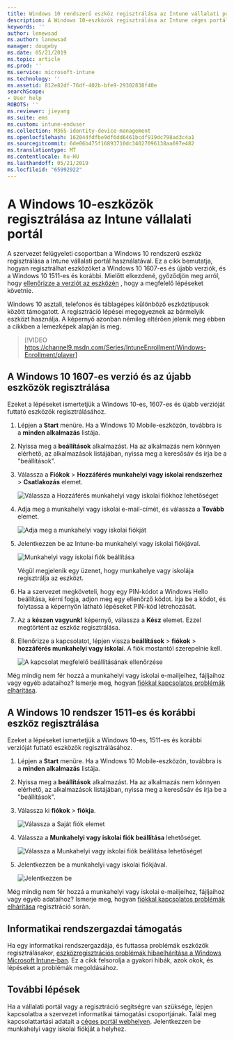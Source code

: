 ```yaml
---
title: Windows 10 rendszerű eszköz regisztrálása az Intune vállalati portál |} A Microsoft Docs
description: A Windows 10-eszközök regisztrálása az Intune céges portál lépései
keywords: ''
author: lenewsad
ms.author: lanewsad
manager: dougeby
ms.date: 05/21/2019
ms.topic: article
ms.prod: ''
ms.service: microsoft-intune
ms.technology: ''
ms.assetid: 812e82df-76df-402b-bfe9-29302838f40e
searchScope:
- User help
ROBOTS: ''
ms.reviewer: jieyang
ms.suite: ems
ms.custom: intune-enduser
ms.collection: M365-identity-device-management
ms.openlocfilehash: 162044fdfbe9df6dd6461bcdf919dc798ad3c4a1
ms.sourcegitcommit: 6de06b475f16893710dc34027096138aa697e482
ms.translationtype: MT
ms.contentlocale: hu-HU
ms.lasthandoff: 05/21/2019
ms.locfileid: "65992922"
---
```

# <a name="enroll-windows-10-devices-with-intune-company-portal"></a>A Windows 10-eszközök regisztrálása az Intune vállalati portál

A szervezet felügyeleti csoportban a Windows 10 rendszerű eszköz regisztrálása a Intune vállalati portál használatával. Ez a cikk bemutatja, hogyan regisztrálhat eszközöket a Windows 10 1607-es és újabb verziók, és a Windows 10 1511-es és korábbi. Mielőtt elkezdené, győződjön meg arról, hogy [ellenőrizze a verziót az eszközén](windows-enrollment-company-portal.md#find-windows-10-version-number) , hogy a megfelelő lépéseket követnie.  

Windows 10 asztali, telefonos és táblagépes különböző eszköztípusok között támogatott. A regisztráció lépései megegyeznek az bármelyik eszközt használja. A képernyő azonban némileg eltérően jelenik meg ebben a cikkben a lemezképek alapján is meg.  

> [!VIDEO https://channel9.msdn.com/Series/IntuneEnrollment/Windows-Enrollment/player]  

## <a name="enroll-windows-10-version-1607-and-later-device"></a>A Windows 10 1607-es verzió és az újabb eszközök regisztrálása 
Ezeket a lépéseket ismertetjük a Windows 10-es, 1607-es és újabb verzióját futtató eszközök regisztrálásához.  

1. Lépjen a **Start** menüre. Ha a Windows 10 Mobile-eszközön, továbbra is a **minden alkalmazás** listája.

2. Nyissa meg a **beállítások** alkalmazást. Ha az alkalmazás nem könnyen elérhető, az alkalmazások listájában, nyissa meg a keresősáv és írja be a "beállítások".

3. Válassza a **Fiókok** > **Hozzáférés munkahelyi vagy iskolai rendszerhez** > **Csatlakozás** elemet.  


    ![Válassza a Hozzáférés munkahelyi vagy iskolai fiókhoz lehetőséget](./media/w10-enroll-rs1-connect-to-work-or-school.png)  

4. Adja meg a munkahelyi vagy iskolai e-mail-címét, és válassza a **Tovább** elemet.  


   ![Adja meg a munkahelyi vagy iskolai fiókját](./media/w10-enroll-rs1-set-up-work-or-school-account.png)  

5. Jelentkezzen be az Intune-ba munkahelyi vagy iskolai fiókjával.  


    ![Munkahelyi vagy iskolai fiók beállítása](./media/w10-enroll-rs1-enter-your-credentials.png)  

    Végül megjelenik egy üzenet, hogy munkahelye vagy iskolája regisztrálja az eszközt.

6. Ha a szervezet megköveteli, hogy egy PIN-kódot a Windows Hello beállítása, kérni fogja, adjon meg egy ellenőrző kódot. Írja be a kódot, és folytassa a képernyőn látható lépéseket PIN-kód létrehozását.  

7. Az a **készen vagyunk!** képernyő, válassza a **Kész** elemet. Ezzel megtörtént az eszköz regisztrálása.  

8. Ellenőrizze a kapcsolatot, lépjen vissza **beállítások** > **fiókok** > **hozzáférés munkahelyi vagy iskolai**.  A fiók mostantól szerepelnie kell.  


    ![A kapcsolat megfelelő beállításának ellenőrzése](./media/w10-enroll-rs1-validate-successful-enrollment.png)  

Még mindig nem fér hozzá a munkahelyi vagy iskolai e-mailjeihez, fájljaihoz vagy egyéb adataihoz? Ismerje meg, hogyan [fiókkal kapcsolatos problémák elhárítása](troubleshoot-your-windows-10-device-windows.md#troubleshooting-steps-to-follow-if-you-see-access-work-or-school).  

## <a name="enroll-windows-10-version-1511-and-earlier-device"></a>A Windows 10 rendszer 1511-es és korábbi eszköz regisztrálása  
Ezeket a lépéseket ismertetjük a Windows 10-es, 1511-es és korábbi verzióját futtató eszközök regisztrálásához.  

1. Lépjen a **Start** menüre. Ha a Windows 10 Mobile-eszközön, továbbra is a **minden alkalmazás** listája.

2. Nyissa meg a **beállítások** alkalmazást. Ha az alkalmazás nem könnyen elérhető, az alkalmazások listájában, nyissa meg a keresősáv és írja be a "beállítások".

3. Válassza ki **fiókok** > **fiókja**.  


    ![Válassza a Saját fiók elemet](./media/W10-enroll-2-accounts-your-account.png)  

5. Válassza a **Munkahelyi vagy iskolai fiók beállítása** lehetőséget.  


    ![Válassza a Munkahelyi vagy iskolai fiók beállítása lehetőséget](./media/w10-enroll-3-add-work-school-acct.png)  

6. Jelentkezzen be a munkahelyi vagy iskolai fiókjával.  


    ![Jelentkezzen be](./media/W10-enroll-4-sign-in.png)  

Még mindig nem fér hozzá a munkahelyi vagy iskolai e-mailjeihez, fájljaihoz vagy egyéb adataihoz? Ismerje meg, hogyan [fiókkal kapcsolatos problémák elhárítása](troubleshoot-your-windows-10-device-windows.md#troubleshooting-steps-to-follow-if-you-see-your-account) regisztráció során.  

## <a name="it-administrator-support"></a>Informatikai rendszergazdai támogatás   

Ha egy informatikai rendszergazdája, és futtassa problémák eszközök regisztrálásakor, [eszközregisztrációs problémák hibaelhárítása a Windows Microsoft Intune-ban](https://support.microsoft.com/help/4469913). Ez a cikk felsorolja a gyakori hibák, azok okok, és lépéseket a problémák megoldásához. 

## <a name="next-steps"></a>További lépések  
Ha a vállalati portál vagy a regisztráció segítségre van szüksége, lépjen kapcsolatba a szervezet informatikai támogatási csoportjának. Talál meg kapcsolattartási adatait a [céges portál webhelyen](https://go.microsoft.com/fwlink/?linkid=2010980). Jelentkezzen be munkahelyi vagy iskolai fiókját a helyhez.  

 

